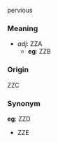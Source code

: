 pervious
### Meaning
+ _adj_: ZZA
    + __eg__: ZZB

### Origin

ZZC

### Synonym

__eg__: ZZD

+ ZZE


